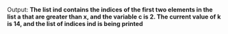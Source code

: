 Output: **The list ind contains the indices of the first two elements in the list a that are greater than x, and the variable c is 2. The current value of k is 14, and the list of indices ind is being printed**